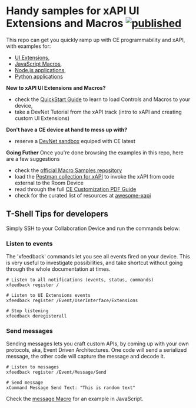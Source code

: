# Handy samples for xAPI UI Extensions and Macros [![published](https://static.production.devnetcloud.com/codeexchange/assets/images/devnet-published.svg)](https://developer.cisco.com/codeexchange/github/repo/CiscoDevNet/xapi-samples)

This repo can get you quickly ramp up with CE programmability and xAPI, with examples for:
- [UI Extensions](./controls), 
- [JavaScript Macros](./macros), 
- [Node.js applications](./jsxapi), 
- [Python applications](./pyxows) 

**New to xAPI UI Extensions and Macros?**
- check the [QuickStart Guide](./docs/QuickStart.md) to learn to load Controls and Macros to your device, 
- take a DevNet Tutorial from the xAPI track (intro to xAPI and creating custom UI Extensions)

**Don't have a CE device at hand to mess up with?**
- reserve a [DevNet sandbox](https://github.com/CiscoDevNet/awesome-xapi/#sandboxes) equiped with CE latest

**Going Futher**
Once you're done browsing the examples in this repo, here are a few suggestions
- check the [official Macro Samples repository](https://github.com/CiscoDevNet/roomdevices-macros-samples)
- load the [Postman collection for xAPI](https://github.com/CiscoDevNet/postman-xapi) to invoke the xAPI from code external to the Room Device
- read through the full [CE Customization PDF Guide](https://www.cisco.com/c/dam/en/us/td/docs/telepresence/endpoint/ce99/collaboration-endpoint-software-api-reference-guide-ce99.pdf)
- check for the curated list of resources at [awesome-xapi](https://github.com/CiscoDevNet/awesome-xapi)


## T-Shell Tips for developers

Simply SSH to your Collaboration Device and run the commands below:

### Listen to events

The 'xfeedback' commands let you see all events fired on your device.
This is very useful to investigate possibilities, and take shortcut without going through the whole documentation at times.

```shell
# Listen to all notifications (events, status, commands)
xfeedback register /
```

```shell
# Listen to UI Extensions events
xfeedback register /Event/UserInterface/Extensions
```

```shell
# Stop listening
xfeedback deregisterall
```

### Send messages

Sending messages lets you craft custom APIs, by coming up with your own protocols, aka, Event Driven Architectures.
One code will send a serialized message, the other code will capture the message and decode it.

```shell
# Listen to messages
xfeedback register /Event/Message/Send
```

```shell
# Send message
xCommand Message Send Text: "This is random text"
```

Check the [message Macro](macros/8-message.js) for an example in JavaScript.